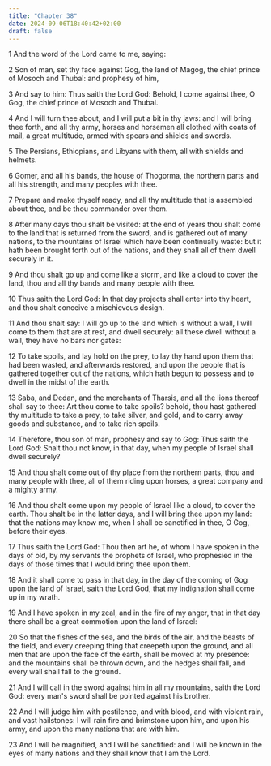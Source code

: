 ```yaml
---
title: "Chapter 38"
date: 2024-09-06T18:40:42+02:00
draft: false
---
```




1 And the word of the Lord came to me, saying:

2 Son of man, set thy face against Gog, the land of Magog, the chief prince of Mosoch and Thubal: and prophesy of him,

3 And say to him: Thus saith the Lord God: Behold, I come against thee, O Gog, the chief prince of Mosoch and Thubal.

4 And I will turn thee about, and I will put a bit in thy jaws: and I will bring thee forth, and all thy army, horses and horsemen all clothed with coats of mail, a great multitude, armed with spears and shields and swords.

5 The Persians, Ethiopians, and Libyans with them, all with shields and helmets.

6 Gomer, and all his bands, the house of Thogorma, the northern parts and all his strength, and many peoples with thee.

7 Prepare and make thyself ready, and all thy multitude that is assembled about thee, and be thou commander over them.

8 After many days thou shalt be visited: at the end of years thou shalt come to the land that is returned from the sword, and is gathered out of many nations, to the mountains of Israel which have been continually waste: but it hath been brought forth out of the nations, and they shall all of them dwell securely in it.

9 And thou shalt go up and come like a storm, and like a cloud to cover the land, thou and all thy bands and many people with thee.

10 Thus saith the Lord God: In that day projects shall enter into thy heart, and thou shalt conceive a mischievous design.

11 And thou shalt say: I will go up to the land which is without a wall, I will come to them that are at rest, and dwell securely: all these dwell without a wall, they have no bars nor gates:

12 To take spoils, and lay hold on the prey, to lay thy hand upon them that had been wasted, and afterwards restored, and upon the people that is gathered together out of the nations, which hath begun to possess and to dwell in the midst of the earth.

13 Saba, and Dedan, and the merchants of Tharsis, and all the lions thereof shall say to thee: Art thou come to take spoils? behold, thou hast gathered thy multitude to take a prey, to take silver, and gold, and to carry away goods and substance, and to take rich spoils.

14 Therefore, thou son of man, prophesy and say to Gog: Thus saith the Lord God: Shalt thou not know, in that day, when my people of Israel shall dwell securely?

15 And thou shalt come out of thy place from the northern parts, thou and many people with thee, all of them riding upon horses, a great company and a mighty army.

16 And thou shalt come upon my people of Israel like a cloud, to cover the earth. Thou shalt be in the latter days, and I will bring thee upon my land: that the nations may know me, when I shall be sanctified in thee, O Gog, before their eyes.

17 Thus saith the Lord God: Thou then art he, of whom I have spoken in the days of old, by my servants the prophets of Israel, who prophesied in the days of those times that I would bring thee upon them.

18 And it shall come to pass in that day, in the day of the coming of Gog upon the land of Israel, saith the Lord God, that my indignation shall come up in my wrath.

19 And I have spoken in my zeal, and in the fire of my anger, that in that day there shall be a great commotion upon the land of Israel:

20 So that the fishes of the sea, and the birds of the air, and the beasts of the field, and every creeping thing that creepeth upon the ground, and all men that are upon the face of the earth, shall be moved at my presence: and the mountains shall be thrown down, and the hedges shall fall, and every wall shall fall to the ground.

21 And I will call in the sword against him in all my mountains, saith the Lord God: every man's sword shall be pointed against his brother.

22 And I will judge him with pestilence, and with blood, and with violent rain, and vast hailstones: I will rain fire and brimstone upon him, and upon his army, and upon the many nations that are with him.

23 And I will be magnified, and I will be sanctified: and I will be known in the eyes of many nations and they shall know that I am the Lord.

